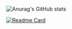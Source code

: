 ![Anurag's GitHub stats](https://github-readme-stats.vercel.app/api?username=VinciGit00&theme=onedark&show_icons=true)

[![Readme Card](https://github-readme-stats.vercel.app/api/pin/?username=VinciGit00&repo=github-readme-stats)](https://github.com/VinciGit00/github-readme-stats)

